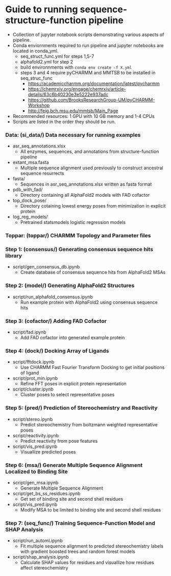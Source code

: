 # Guide to running sequence-structure-function pipeline

- Collection of jupyter notebook scripts demonstrating various aspects of pipeline.
- Conda enviornments required to run pipeline and jupyter notebooks are located in conda_yml.
    - seq_struct_func.yml for steps 1,5-7
    - alphafold2.yml for step 2
    - build environnments with `conda env create -f X.yml`
    - steps 3 and 4 require pyCHARMM and MMTSB to be installed in seq_struc_func     
        - https://academiccharmm.org/documentation/latest/pycharmm
        - https://chemrxiv.org/engage/chemrxiv/article-details/63c6b40230e3e5222e937adc 
        - https://github.com/BrooksResearchGroup-UM/pyCHARMM-Workshop
        - http://feig.bch.msu.edu/mmtsb/Main_Page
- Recommended resources: 1 GPU with 10 GB memory and 1-4 CPUs
- Scripts are listed in the order they should be run.

### Data: (si_data/)     Data necessary for running examples 
- asr_seq_annotations.xlsx
    - All enzymes, sequences, and annotations from structure-function pipeline
- extant_msa.fasta
    - Multiple sequence alignment used previously to construct ancestral sequence resurrects
- fasta/
    - Sequences in asr_seq_annotations.xlsx written as fasta format
- pdb_with_fad/
    - Directory containing all AlphaFold2 models with FAD cofactor
- top_dock_pose/
    - Directory cotaining lowest energy poses from minimization in explicit protein
- log_reg_models/
    - Pretrained statsmodels logistic regression models 

### Toppar: (toppar/)   CHARMM Topology and Parameter files 

### Step 1: (consensus/) Generating consensus sequence hits library
- script/gen_consensus_db.ipynb 
    - Create database of consensus sequence hits from AlphaFold2 MSAs

### Step 2: (model/)     Generating AlphaFold2 Structures
- script/run_alphafold_consensus.ipynb 
    - Run example protein with AlphaFold2 using consensus sequence hits

### Step 3: (cofactor/)  Adding FAD Cofactor
- script/fad.ipynb
    - Add FAD cofactor into generated example protein

### Step 4: (dock/)      Docking Array of Ligands
- script/fftdock.ipynb
    - Use CHARMM Fast Fourier Transform Docking to get initial positions of ligand
- script/prot_min.ipynb
    - Refine FFT poses in explicit protein representation
- script/cluster.ipynb
    - Cluster poses to select representative poses

### Step 5: (pred/)      Prediction of Stereochemistry and Reactivity
- script/stereo.ipynb
    - Predict stereochemistry from boltzmann weighted representative poses
- script/reactivity.ipynb
    - Predict reactivity from pose features
- script/vis_pred.ipynb
    - Visuallize predicted poses 
    
### Step 6: (msa/)      Generate Multiple Sequence Alignment Localized to Binding Site 
- script/gen_msa.ipynb
    - Generate Multiple Sequence Alignment
- script/get_bs_ss_residues.ipynb
    - Get set of binding site and second shell residues
- script/vis_pred.ipynb
    - Modify MSA to be limited to binding site and second shell residues

### Step 7: (seq_func/)   Training Sequence-Function Model and SHAP Analysis
- script/run_automl.ipynb
    - Fit multiple sequence alignment to predicted stereochemistry labels with gradient boosted trees and random forest models
- script/shap_analysis.ipynb
    - Calculate SHAP values for residues and visuallize how residues affect stereochemistry 

